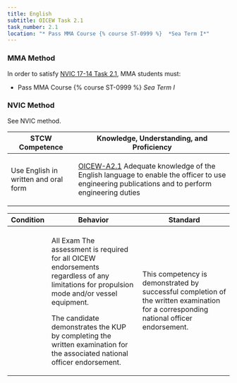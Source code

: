 ```yaml
---
title: English
subtitle: OICEW Task 2.1 
task_number: 2.1
location: "* Pass MMA Course {% course ST-0999 %}  *Sea Term I*" 
---
```



### MMA Method

In order to satisfy  [NVIC 17-14  Task  2.1]({{site.baseurl}}/assets/images/nvic-17-14.pdf), MMA students must:

* Pass MMA Course {% course ST-0999 %}  *Sea Term I*


### NVIC Method

<a onclick="togglevisibility('nvic_methods')" >See NVIC method.</a>

<div id='nvic_methods' class='hide'>

<table>
<thead>
<tr>
<th class='forty'> STCW Competence </th>
<th class='sixty'> Knowledge, Understanding, and Proficiency </th>
</tr>
</thead>




<tbody>
<tr><td markdown='1'>

Use English in written and oral form

</td><td markdown='1'>

[OICEW-A2.1]({{site.baseurl}}/tables/31.html#OICEW-A2.1) Adequate knowledge of the English language to enable the officer to use engineering publications and to perform engineering duties

</td></tr>


</tbody>
</table>


<table>
<thead>
<tr><th class='twenty'>  Condition </th><th class='twenty'> Behavior </th><th  class='sixty'>Standard </th></tr>
</thead>
<tbody >



<tr><td markdown='1'>


</td><td markdown='1'>


<br>

<div class="tooltip">All Exam
<span class="tooltiptext">
The assessment is required for all OICEW endorsements regardless of any limitations for propulsion mode and/or vessel equipment.

The candidate demonstrates the KUP by completing the written examination for the associated national officer endorsement.
</span>
</div>


</td><td markdown='1'>

This competency is demonstrated by successful completion of the written examination for a corresponding national officer endorsement.

</td></tr>
</tbody>
</table>
</div>
